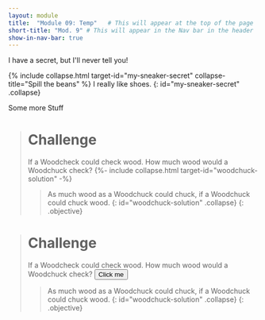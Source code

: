 ```yaml
---
layout: module
title:  "Module 09: Temp"   # This will appear at the top of the page
short-title: "Mod. 9" # This will appear in the Nav bar in the header
show-in-nav-bar: true
---
```




I have a secret, but I'll never tell you!

{% include collapse.html target-id="my-sneaker-secret" collapse-title="Spill the beans" %}
I really like shoes.
{: id="my-sneaker-secret" .collapse}


Some more Stuff


> # Challenge
> If a Woodcheck could check wood. How much wood would a Woodchuck check?
> {%- include collapse.html target-id="woodchuck-solution" -%}
>> As much wood as a Woodchuck could chuck, if a Woodchuck could chuck wood.
> {: id="woodchuck-solution" .collapse}
{: .objective}





> # Challenge
> If a Woodcheck could check wood. How much wood would a Woodchuck check?
> <button type="button" class="btn btn-info" data-toggle="collapse" data-target="#woodchuck-solution"> Click me </button>
>> As much wood as a Woodchuck could chuck, if a Woodchuck could chuck wood.
> {: id="woodchuck-solution" .collapse}
{: .objective}
